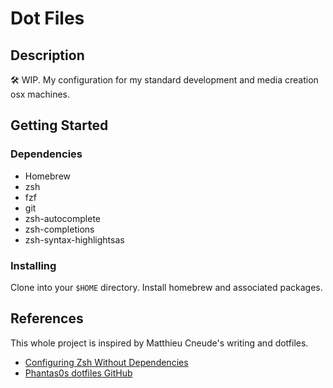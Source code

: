 
# Dot Files

## Description

🛠️ WIP. My configuration for my standard development and media creation osx machines.

## Getting Started

### Dependencies

- Homebrew
- zsh
- fzf
- git
- zsh-autocomplete
- zsh-completions
- zsh-syntax-highlightsas

### Installing

Clone into your `$HOME` directory. Install homebrew and associated packages.

## References

This whole project is inspired by Matthieu Cneude's writing and dotfiles.

- [Configuring Zsh Without Dependencies](https://thevaluable.dev/zsh-install-configure-mouseless/)
- [Phantas0s dotfiles GitHub](https://github.com/Phantas0s/.dotfiles)